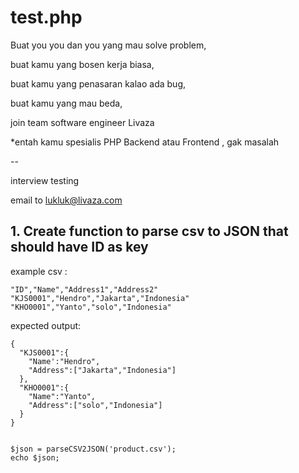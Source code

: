 # test.php

Buat you you dan you yang mau solve problem,

buat kamu yang bosen kerja biasa,

buat kamu yang penasaran kalao ada bug,

buat kamu yang mau beda,

join team software engineer Livaza

*entah kamu spesialis PHP Backend atau Frontend , gak masalah

--

interview testing

email to lukluk@livaza.com

## 1. Create function to parse csv to JSON that should have ID as key

example csv :
```
"ID","Name","Address1","Address2"
"KJS0001","Hendro","Jakarta","Indonesia"
"KHO0001","Yanto","solo","Indonesia"
```

expected output:

```
{
  "KJS0001":{
    "Name':"Hendro",
    "Address":["Jakarta","Indonesia"]
  },
  "KHO0001":{
    "Name":"Yanto",
    "Address":["solo","Indonesia"]
  }
}
```

```

$json = parseCSV2JSON('product.csv');
echo $json;
```
